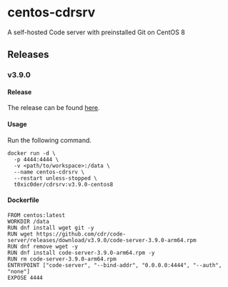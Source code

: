 # centos-cdrsrv
A self-hosted Code server with preinstalled Git on CentOS 8

## Releases

### v3.9.0

#### Release

The release can be found [here](https://hub.docker.com/layers/t0xic0der/cdrsrv/v3.9.0-centos8/images/sha256-9ce968caa933948ebe79db3885857df83ccf8d464a5395e6d1b2888ad59cbfa5?context=repo).

#### Usage

Run the following command.

```
docker run -d \
  -p 4444:4444 \
  -v <path/to/workspace>:/data \
  --name centos-cdrsrv \
  --restart unless-stopped \
  t0xic0der/cdrsrv:v3.9.0-centos8
```

#### Dockerfile

```
FROM centos:latest
WORKDIR /data
RUN dnf install wget git -y
RUN wget https://github.com/cdr/code-server/releases/download/v3.9.0/code-server-3.9.0-arm64.rpm
RUN dnf remove wget -y
RUN dnf install code-server-3.9.0-arm64.rpm -y
RUN rm code-server-3.9.0-arm64.rpm
ENTRYPOINT ["code-server", "--bind-addr", "0.0.0.0:4444", "--auth", "none"]
EXPOSE 4444
```
